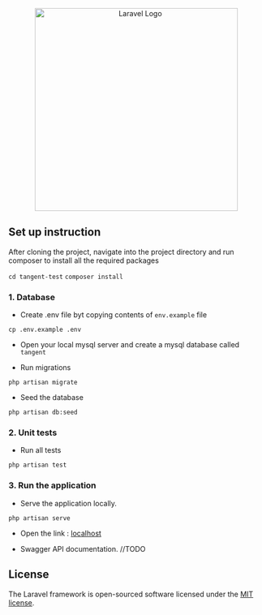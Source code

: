 <p align="center"><a href="https://laravel.com" target="_blank"><img src="https://tangentsolutions.co.za/wp-content/uploads/2021/09/tangent_logo_full_colour_400_1x.png" width="400" alt="Laravel Logo"></a></p>
 
## Set up instruction

After cloning the project, navigate into the project directory and run composer to install all the required packages

`cd tangent-test`
`composer install`

 ### 1. Database
 
  - Create .env file byt copying contents of `env.example` file

  `cp .env.example .env`
  
  - Open your local mysql server and create a mysql database called `tangent`

  - Run migrations

 `php artisan migrate`

  - Seed the database 

  `php artisan db:seed`
  
  ### 2. Unit tests
  
  - Run all tests

`php artisan test`


  ### 3. Run the application

  - Serve the application locally.
  
  `php artisan serve`

  - Open the link : [localhost](http://localhost:8000/)

  - Swagger API documentation.
   //TODO

## License

The Laravel framework is open-sourced software licensed under the [MIT license](https://opensource.org/licenses/MIT).
